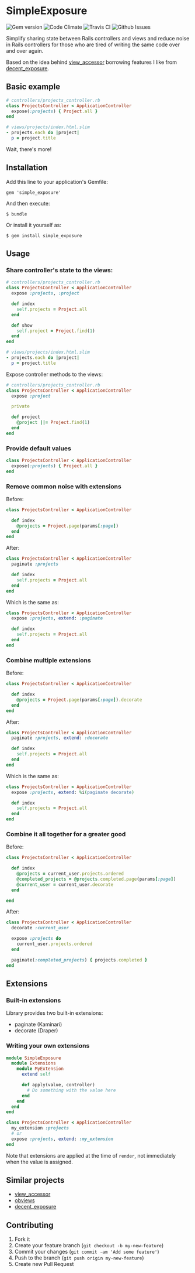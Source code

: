 # SimpleExposure

![Gem version](http://img.shields.io/gem/v/simple_exposure.svg)
![Code Climate](http://img.shields.io/codeclimate/github/mikekreeki/simple_exposure.svg)
![Travis CI](http://img.shields.io/travis/mikekreeki/simple_exposure.svg)
![Github Issues](http://img.shields.io/github/issues/mikekreeki/simple_exposure.svg)

Simplify sharing state between Rails controllers and views and reduce noise in Rails controllers for those who are tired of writing the same code over and over again.

Based on the idea behind [view_accessor](https://github.com/invisiblefunnel/view_accessor) borrowing features I like from [decent_exposure](https://github.com/voxdolo/decent_exposure).

## Basic example

```ruby
# controllers/projects_controller.rb
class ProjectsController < ApplicationController
  expose(:projects) { Project.all }
end

# views/projects/index.html.slim
- projects.each do |project|
  p = project.title
```

Wait, there's  more!

## Installation

Add this line to your application's Gemfile:

    gem 'simple_exposure'

And then execute:

    $ bundle

Or install it yourself as:

    $ gem install simple_exposure

## Usage

### Share controller's state to the views:

```ruby
# controllers/projects_controller.rb
class ProjectsController < ApplicationController
  expose :projects, :project

  def index
    self.projects = Project.all
  end

  def show
    self.project = Project.find(1)
  end
end

# views/projects/index.html.slim
- projects.each do |project|
  p = project.title
```

Expose controller methods to the views:

```ruby
# controllers/projects_controller.rb
class ProjectsController < ApplicationController
  expose :project

  private

  def project
    @project ||= Project.find(1)
  end
end
```

### Provide default values

```ruby
class ProjectsController < ApplicationController
  expose(:projects) { Project.all }
end
```

### Remove common noise with extensions

Before:

```ruby
class ProjectsController < ApplicationController

  def index
    @projects = Project.page(params[:page])
  end
end
```

After:

```ruby
class ProjectsController < ApplicationController
  paginate :projects

  def index
    self.projects = Project.all
  end
end
```

Which is the same as:

```ruby
class ProjectsController < ApplicationController
  expose :projects, extend: :paginate

  def index
    self.projects = Project.all
  end
end
```

### Combine multiple extensions

Before:

```ruby
class ProjectsController < ApplicationController

  def index
    @projects = Project.page(params[:page]).decorate
  end
end
```

After:

```ruby
class ProjectsController < ApplicationController
  paginate :projects, extend: :decorate

  def index
    self.projects = Project.all
  end
end
```

Which is the same as:

```ruby
class ProjectsController < ApplicationController
  expose :projects, extend: %i(paginate decorate)

  def index
    self.projects = Project.all
  end
end
```

### Combine it all together for a greater good

Before:

```ruby
class ProjectsController < ApplicationController

  def index
    @projects = current_user.projects.ordered
    @completed_projects = @projects.completed.page(params[:page])
    @current_user = current_user.decorate
  end

end
```

After:

```ruby
class ProjectsController < ApplicationController
  decorate :current_user

  expose :projects do
    current_user.projects.ordered
  end

  paginate(:completed_projects) { projects.completed }
end
```

## Extensions

### Built-in extensions

Library provides two built-in extensions:

+ paginate (Kaminari)
+ decorate (Draper)

### Writing your own extensions

```ruby
module SimpleExposure
  module Extensions
    module MyExtension
      extend self

      def apply(value, controller)
        # Do something with the value here
      end
    end
  end
end

class ProjectsController < ApplicationController
  my_extension :projects
  # or
  expose :projects, extend: :my_extension
end
```

Note that extensions are applied at the time of `render`, not immediately when the value is assigned.

## Similar projects

+ [view_accessor](https://github.com/invisiblefunnel/view_accessor)
+ [obviews](https://github.com/elia/obviews)
+ [decent_exposure](https://github.com/voxdolo/decent_exposure)

## Contributing

1. Fork it
2. Create your feature branch (`git checkout -b my-new-feature`)
3. Commit your changes (`git commit -am 'Add some feature'`)
4. Push to the branch (`git push origin my-new-feature`)
5. Create new Pull Request
